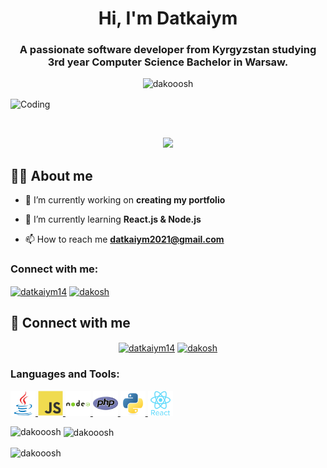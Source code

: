 <h1 align="center">Hi, I'm Datkaiym</h1>
<h3 align="center">A passionate software developer from Kyrgyzstan studying 3rd year Computer Science Bachelor in Warsaw.</h3>
<p align="center"> <img src="https://komarev.com/ghpvc/?username=dakooosh&label=Profile%20views&color=0e75b6&style=flat" alt="dakooosh" /> </p>
<img align="center" alt="Coding" width="500" src="https://mir-s3-cdn-cf.behance.net/project_modules/max_1200/942fdf48222763.5891fd792ead0.gif">


<p align="center"> <a href="https://twitter.com/" target="blank"><img src="https://img.shields.io/twitter/follow/?logo=twitter&style=for-the-badge" alt="" /></a> </p>

<p align="center"><img src="https://leetcard.jacoblin.cool/Dakosh?animation=true"></p>


## 👨‍💻 About me
- 🔭 I’m currently working on **creating my portfolio**

- 🌱 I’m currently learning **React.js & Node.js**

- 📫 How to reach me **datkaiym2021@gmail.com**

<h3 align="left">Connect with me:</h3>
<p align="left">
<a href="https://linkedin.com/in/datkaiym14" target="blank"><img align="center" src="https://raw.githubusercontent.com/rahuldkjain/github-profile-readme-generator/master/src/images/icons/Social/linked-in-alt.svg" alt="datkaiym14" height="30" width="40" /></a>
<a href="https://www.leetcode.com/dakosh" target="blank"><img align="center" src="https://raw.githubusercontent.com/rahuldkjain/github-profile-readme-generator/master/src/images/icons/Social/leet-code.svg" alt="dakosh" height="30" width="40" /></a>
</p>

## 🔗 Connect with me
<p align="center">
<a href="https://linkedin.com/in/datkaiym14" target="blank"><img align="center" src="https://raw.githubusercontent.com/rahuldkjain/github-profile-readme-generator/master/src/images/icons/Social/linked-in-alt.svg" alt="datkaiym14" height="30" width="40" /></a>
<a href="https://www.leetcode.com/dakosh" target="blank"><img align="center" src="https://raw.githubusercontent.com/rahuldkjain/github-profile-readme-generator/master/src/images/icons/Social/leet-code.svg" alt="dakosh" height="30" width="40" /></a>
</p>


<h3 align="left">Languages and Tools:</h3>
<p align="left"> <a href="https://www.java.com" target="_blank" rel="noreferrer"> <img src="https://raw.githubusercontent.com/devicons/devicon/master/icons/java/java-original.svg" alt="java" width="40" height="40"/> </a> <a href="https://developer.mozilla.org/en-US/docs/Web/JavaScript" target="_blank" rel="noreferrer"> <img src="https://raw.githubusercontent.com/devicons/devicon/master/icons/javascript/javascript-original.svg" alt="javascript" width="40" height="40"/> </a> <a href="https://nodejs.org" target="_blank" rel="noreferrer"> <img src="https://raw.githubusercontent.com/devicons/devicon/master/icons/nodejs/nodejs-original-wordmark.svg" alt="nodejs" width="40" height="40"/> </a> <a href="https://www.php.net" target="_blank" rel="noreferrer"> <img src="https://raw.githubusercontent.com/devicons/devicon/master/icons/php/php-original.svg" alt="php" width="40" height="40"/> </a> <a href="https://www.python.org" target="_blank" rel="noreferrer"> <img src="https://raw.githubusercontent.com/devicons/devicon/master/icons/python/python-original.svg" alt="python" width="40" height="40"/> </a> <a href="https://reactjs.org/" target="_blank" rel="noreferrer"> <img src="https://raw.githubusercontent.com/devicons/devicon/master/icons/react/react-original-wordmark.svg" alt="react" width="40" height="40"/> </a> </p>

<p><img align="left" src="https://github-readme-stats.vercel.app/api/top-langs?username=dakooosh&show_icons=true&locale=en&layout=compact" alt="dakooosh" /></p>

<p>&nbsp;<img align="center" src="https://github-readme-stats.vercel.app/api?username=dakooosh&show_icons=true&locale=en" alt="dakooosh" /></p>

<p><img align="center" src="https://github-readme-streak-stats.herokuapp.com/?user=dakooosh&" alt="dakooosh" /></p>
